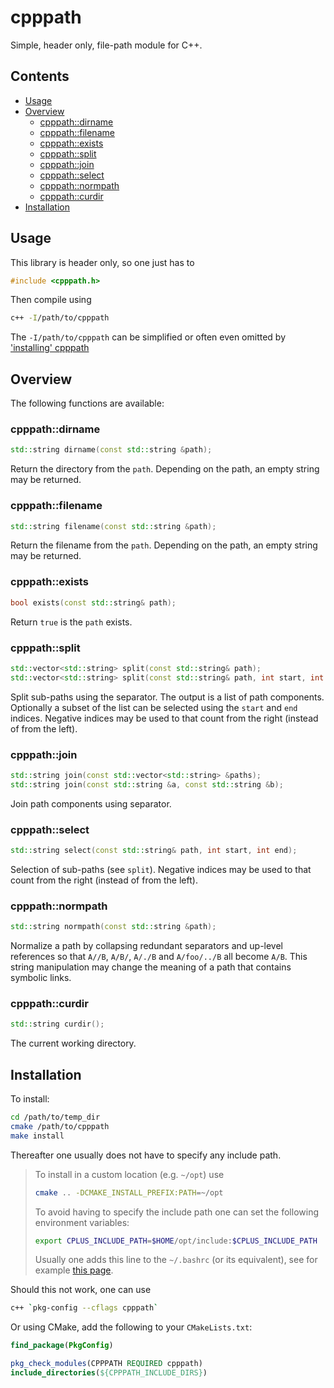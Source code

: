 # cpppath

Simple, header only, file-path module for C++. 

## Contents

<!-- MarkdownTOC -->

- [Usage](#usage)
- [Overview](#overview)
    - [cpppath::dirname](#cpppathdirname)
    - [cpppath::filename](#cpppathfilename)
    - [cpppath::exists](#cpppathexists)
    - [cpppath::split](#cpppathsplit)
    - [cpppath::join](#cpppathjoin)
    - [cpppath::select](#cpppathselect)
    - [cpppath::normpath](#cpppathnormpath)
    - [cpppath::curdir](#cpppathcurdir)
- [Installation](#installation)

<!-- /MarkdownTOC -->

## Usage

This library is header only, so one just has to

```cpp
#include <cpppath.h>
```

Then compile using 

```bash
c++ -I/path/to/cpppath
```

The `-I/path/to/cpppath` can be simplified or often even omitted by ['installing' cpppath](#installation)

## Overview

The following functions are available:

### cpppath::dirname

```cpp
std::string dirname(const std::string &path);
```

Return the directory from the `path`. Depending on the path, an empty string may be returned.

### cpppath::filename

```cpp
std::string filename(const std::string &path);
```

Return the filename from the `path`. Depending on the path, an empty string may be returned.

### cpppath::exists

```cpp
bool exists(const std::string& path);
```

Return `true` is the `path` exists.

### cpppath::split

```cpp
std::vector<std::string> split(const std::string& path);
std::vector<std::string> split(const std::string& path, int start, int end);
```

Split sub-paths using the separator. The output is a list of path components. Optionally a subset of the list can be selected using the `start` and `end` indices. Negative indices may be used to that count from the right (instead of from the left).

### cpppath::join

```cpp
std::string join(const std::vector<std::string> &paths);
std::string join(const std::string &a, const std::string &b);
```

Join path components using separator.

### cpppath::select

```cpp
std::string select(const std::string& path, int start, int end);
```

Selection of sub-paths (see `split`). Negative indices may be used to that count from the right (instead of from the left).

### cpppath::normpath

```cpp
std::string normpath(const std::string &path);
```

Normalize a path by collapsing redundant separators and up-level references so that `A//B`, `A/B/`, `A/./B` and `A/foo/../B` all become `A/B`. This string manipulation may change the meaning of a path that contains symbolic links.

### cpppath::curdir

```cpp
std::string curdir();
```

The current working directory.

## Installation

To install:

```bash
cd /path/to/temp_dir
cmake /path/to/cpppath
make install
```

Thereafter one usually does not have to specify any include path. 

> To install in a custom location (e.g. `~/opt`) use
> 
> ```bash
> cmake .. -DCMAKE_INSTALL_PREFIX:PATH=~/opt
> ```
> 
> To avoid having to specify the include path one can set the following environment variables:
> 
> ```bash
> export CPLUS_INCLUDE_PATH=$HOME/opt/include:$CPLUS_INCLUDE_PATH
> ```
> Usually one adds this line to the `~/.bashrc` (or its equivalent), see for example [this page](https://www.cyberciti.biz/faq/set-environment-variable-linux/).

Should this not work, one can use

```bash
c++ `pkg-config --cflags cpppath`
```

Or using CMake, add the following to your `CMakeLists.txt`:

```cmake
find_package(PkgConfig)

pkg_check_modules(CPPPATH REQUIRED cpppath)
include_directories(${CPPPATH_INCLUDE_DIRS})
```


